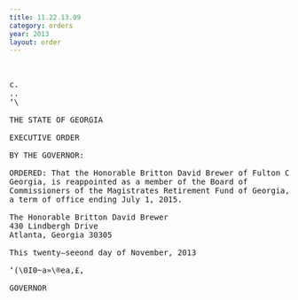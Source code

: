 ```yaml
---
title: 11.22.13.09
category: orders
year: 2013
layout: order
---
```


<pre> 

c.
..
‘\

THE STATE OF GEORGIA

EXECUTIVE ORDER

BY THE GOVERNOR:

ORDERED: That the Honorable Britton David Brewer of Fulton County,
Georgia, is reappointed as a member of the Board of
Commissioners of the Magistrates Retirement Fund of Georgia, for
a term of office ending July 1, 2015.

The Honorable Britton David Brewer
430 Lindbergh Drive
Atlanta, Georgia 30305

This twenty—seeond day of November, 2013

‘(\0I0~a»\®ea,£,

GOVERNOR

</pre>
